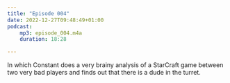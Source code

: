 ```yaml
---
title: "Episode 004"
date: 2022-12-27T09:48:49+01:00
podcast:
    mp3: episode_004.m4a
    duration: 18:28

---
```

In which Constant does a very brainy analysis of a StarCraft game between two very bad players and finds out that there is a dude in the turret.